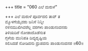 +++
title = "060 ಎಲೆ ಮರುಳೆ"

+++
ಎಲೆ ಮರುಳೆ ಪೂರ್ವದಲಿ ತಾವ್ ತ  
ಮ್ಮೊಳಗೆಯೈವರು ಜನಿಸೆ ನಿನ್ನೀ  
ನಳಿನಮುಖಿಗಿವರೆಲ್ಲ ವರಗಳು ಪಾಂಡುನಂದನರು   
ತಿಳಿಯದಿರೆ ನೋಡಾದೊಡೆನುತ  
ಗ್ಗಳೆಯ ಮುನಿಪತಿ ದಿವ್ಯದೃಷ್ಟಿಯ     
ಸಲಿಸಿದಡೆ ನೋಡಿದನು ದ್ರುಪದನು ಪಾಂಡುನಂದನರ      ॥60॥